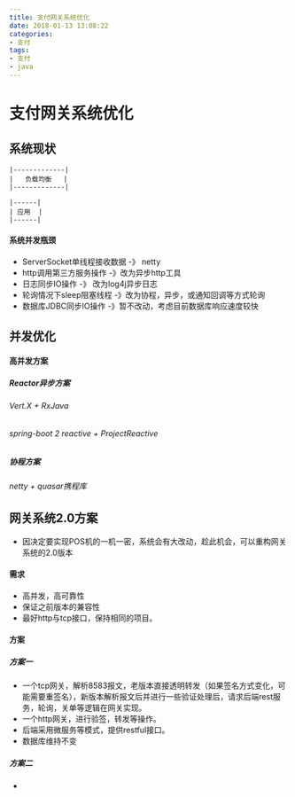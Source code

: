 ```yaml
---
title: 支付网关系统优化
date: 2018-01-13 13:08:22
categories: 
- 支付
tags:
- 支付
- java
---
```


# 支付网关系统优化

## 系统现状

```
|-------------|
|   负载均衡   |
|-------------|

|------|
| 应用  |
|------|

```

#### 系统并发瓶颈

- ServerSocket单线程接收数据 -》 netty
- http调用第三方服务操作 -》改为异步http工具
- 日志同步IO操作 -》 改为log4j异步日志
- 轮询情况下sleep阻塞线程 -》改为协程，异步，或通知回调等方式轮询
- 数据库JDBC同步IO操作 -》暂不改动，考虑目前数据库响应速度较快

## 并发优化

#### 高并发方案

##### Reactor异步方案

###### Vert.X + RxJava

###### spring-boot 2 reactive + ProjectReactive

##### 协程方案

###### netty + quasar携程库

## 网关系统2.0方案

- 因决定要实现POS机的一机一密，系统会有大改动，趁此机会，可以重构网关系统的2.0版本

#### 需求

- 高并发，高可靠性
- 保证之前版本的兼容性
- 最好http与tcp接口，保持相同的项目。

#### 方案

##### 方案一

- 一个tcp网关，解析8583报文，老版本直接透明转发（如果签名方式变化，可能需要重签名），新版本解析报文后并进行一些验证处理后，请求后端rest服务，轮询，关单等逻辑在网关实现。
- 一个http网关，进行验签，转发等操作。
- 后端采用微服务等模式，提供restful接口。
- 数据库维持不变

##### 方案二

- 